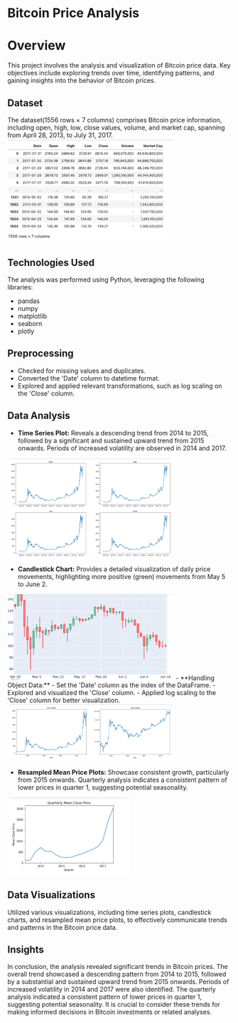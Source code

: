 # Bitcoin Price Analysis

#  Overview

This project involves the analysis and visualization of Bitcoin price data. Key objectives include exploring trends over time, identifying patterns, and gaining insights into the behavior of Bitcoin prices.

## Dataset

The dataset(1556 rows × 7 columns) comprises Bitcoin price information, including open, high, low, close values, volume, and market cap, spanning from April 28, 2013, to July 31, 2017.
<img width="375" alt="image" src="https://github.com/Tikii0617/BIT-ANALYSIS/blob/main/IMG/1.png">

## Technologies Used
The analysis was performed using Python, leveraging the following libraries:
- pandas
- numpy
- matplotlib
- seaborn
- plotly

## Preprocessing

- Checked for missing values and duplicates.
- Converted the 'Date' column to datetime format.
- Explored and applied relevant transformations, such as log scaling on the 'Close' column.

## Data Analysis

- **Time Series Plot:** Reveals a descending trend from 2014 to 2015, followed by a significant and sustained upward trend from 2015 onwards. Periods of increased volatility are observed in 2014 and 2017.
<img width="375" alt="image" src="https://github.com/Tikii0617/BIT-ANALYSIS/blob/main/IMG/2.png">


- **Candlestick Chart:** Provides a detailed visualization of daily price movements, highlighting more positive (green) movements from May 5 to June 2.
<img width="375" alt="image" src="https://github.com/Tikii0617/BIT-ANALYSIS/blob/main/IMG/3.png">
- **Handling Object Data:**
   - Set the 'Date' column as the index of the DataFrame.
   - Explored and visualized the 'Close' column.
   - Applied log scaling to the 'Close' column for better visualization.
<img width="375" alt="image" src="https://github.com/Tikii0617/BIT-ANALYSIS/blob/main/IMG/4.png">


- **Resampled Mean Price Plots:** Showcase consistent growth, particularly from 2015 onwards. Quarterly analysis indicates a consistent pattern of lower prices in quarter 1, suggesting potential seasonality.
<img width="275" alt="image" src="https://github.com/Tikii0617/BIT-ANALYSIS/blob/main/IMG/6.png" style="display:inline-block; margin-right: 20px;">




## Data Visualizations

Utilized various visualizations, including time series plots, candlestick charts, and resampled mean price plots, to effectively communicate trends and patterns in the Bitcoin price data.


## Insights

In conclusion, the analysis revealed significant trends in Bitcoin prices. The overall trend showcased a descending pattern from 2014 to 2015, followed by a substantial and sustained upward trend from 2015 onwards. Periods of increased volatility in 2014 and 2017 were also identified. The quarterly analysis indicated a consistent pattern of lower prices in quarter 1, suggesting potential seasonality. It is crucial to consider these trends for making informed decisions in Bitcoin investments or related analyses.

